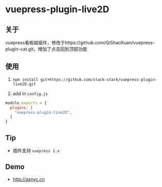 # vuepress-plugin-live2D

## 关于
vuepress看板娘插件，修改于https://github.com/QiShaoXuan/vuepress-plugin-cat.git，增加了点击回到顶部功能


## 使用

1. `npm install git+https://github.com/stack-stark/vuepress-plugin-live2D.git`

2. add in `config.js`

```js
module.exports = {
  plugins: [
    "vuepress-plugin-live2D",
  ]
}
```

## Tip

- 插件支持 `vuepress 1.x`

## Demo

- http://asnyc.cn
